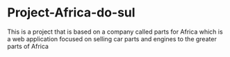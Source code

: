 # Project-Africa-do-sul
This is  a project that is based on a company called parts for Africa which is a web application focused on selling car parts and engines to the greater parts of Africa
